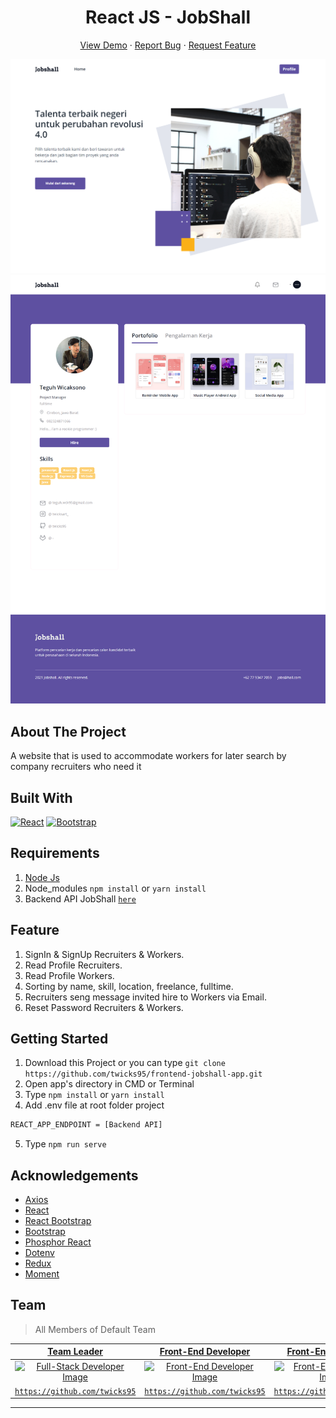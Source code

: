 <h1 align='center'>React JS - JobShall </h1>
  <p align="center">
    <a href="https://jobshall.netlify.app">View Demo</a>
    ·
    <a href="https://github.com/twicks95/frontend-jobshall-app/issues">Report Bug</a>
    ·
    <a href="https://github.com/twicks95/frontend-jobshall-app/pulls">Request Feature</a>
  </p>

![Image Banner](public/landing.png)
![Image Banner](public/worker-profile.png)

## About The Project

A website that is used to accommodate workers for later search by company recruiters who need it

## Built With

[![React](https://img.shields.io/badge/React-v17.0.2-blue)](https://github.com/facebook/react)
[![Bootstrap](https://img.shields.io/badge/Bootstrap-v4.6.x-blue)](https://github.com/react-bootstrap/react-bootstrap)

## Requirements

1. <a href="https://nodejs.org/en/download/">Node Js</a>
2. Node_modules `npm install` or `yarn install`
3. Backend API JobShall [`here`](https://github.com/twicks95/backend-jobshall-app.git)

## Feature
1. SignIn & SignUp Recruiters & Workers.
2. Read Profile Recruiters.
3. Read Profile Workers.
4. Sorting by name, skill, location, freelance, fulltime.
5. Recruiters seng message invited hire to Workers via Email.
6. Reset Password Recruiters & Workers.

## Getting Started

1. Download this Project or you can type `git clone https://github.com/twicks95/frontend-jobshall-app.git`
2. Open app's directory in CMD or Terminal
3. Type `npm install` or `yarn install`
4. Add .env file at root folder project

```sh
REACT_APP_ENDPOINT = [Backend API]
```

5. Type `npm run serve`

## Acknowledgements

- [Axios](https://www.npmjs.com/package/axios)
- [React](https://reactjs.org/)
- [React Bootstrap](https://react-bootstrap.github.io/)
- [Bootstrap](https://www.npmjs.com/package/bootstrap)
- [Phosphor React](https://www.npmjs.com/package/phosphor-react)
- [Dotenv](https://www.npmjs.com/package/dotenv)
- [Redux](https://www.npmjs.com/package/redux)
- [Moment](https://www.npmjs.com/package/moment)


## Team

> All Members of Default Team

|                                  <a href="#" target="_blank">**Team Leader**</a>                                   |                              <a href="#" target="_blank">**Front-End Developer**</a>                              |                                                      <a href="#" target="_blank">**Front-End Developer**</a>                                                      |                               <a href="#" target="_blank">**Back-End Developer**</a>                               |                                <a href="#" target="_blank">**Back-End Developer**</a>                                |
| :----------------------------------------------------------------------------------------------------------------: | :---------------------------------------------------------------------------------------------------------------: | :---------------------------------------------------------------------------------------------------------------------------------------------------------------: | :----------------------------------------------------------------------------------------------------------------: | :------------------------------------------------------------------------------------------------------------------: | 
| [![Full-Stack Developer Image](https://avatars.githubusercontent.com/u/38081631?v=4)](https://github.com/twicks95) | [![Front-End Developer Image](https://avatars.githubusercontent.com/u/38081631?v=4)](https://github.com/twicks95) | [![Front-End Developer Image](https://avatars.githubusercontent.com/u/67232524?s=400&u=074ea4d9ba2705d2192a9cb5aca98ffc8824f1b8&v=4)](https://github.com/doyzfin) | [![Back-End Developer Image](https://avatars.githubusercontent.com/u/72638066?v=4)](https://github.com/rifqiziyad) | [![Back-End Developer Image](https://avatars.githubusercontent.com/u/33473475?v=4)](https://github.com/rickyganteng) |
|              <a href="https://github.com/Bagusth15" target="_blank">`https://github.com/twicks95`</a>              |        <a href="https://github.com/link_github_frontend" target="_blank">`https://github.com/twicks95`</a>        |                                <a href="https://github.com/link_github_frontend" target="_blank">`https://github.com/doyzfin`</a>                                 |        <a href="https://github.com/link_github_backend" target="_blank">`https://github.com/rifqiziyad`</a>        |        <a href="https://github.com/link_github_backend" target="_blank">`https://github.com/rickyganteng`</a>        |

---
